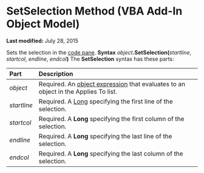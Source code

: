
# SetSelection Method (VBA Add-In Object Model)

 **Last modified:** July 28, 2015


Sets the selection in the  [code pane](b8bdf64f-5920-1ae9-16d0-b26d09524a30.md).
 **Syntax**
 _object_**.SetSelection(**_startline_,  _startcol_,  _endline_,  _endcol_**)**
The  **SetSelection** syntax has these parts:


|**Part**|**Description**|
|:-----|:-----|
| _object_|Required. An  [object expression](b8bdf64f-5920-1ae9-16d0-b26d09524a30.md) that evaluates to an object in the Applies To list.|
| _startline_|Required. A  [Long](b8bdf64f-5920-1ae9-16d0-b26d09524a30.md) specifying the first line of the selection.|
| _startcol_|Required. A  **Long** specifying the first column of the selection.|
| _endline_|Required. A  **Long** specifying the last line of the selection.|
| _endcol_|Required. A  **Long** specifying the last column of the selection.|
